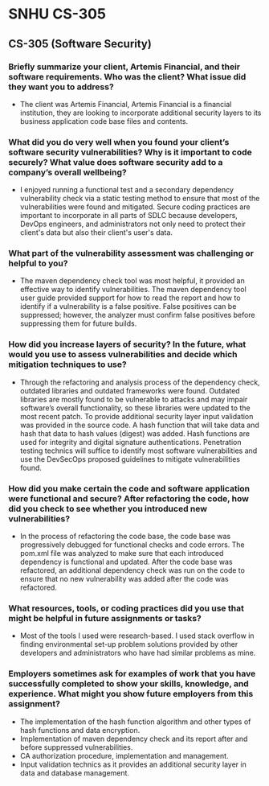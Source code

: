
# SNHU CS-305
## CS-305 (Software Security)

### Briefly summarize your client, Artemis Financial, and their software requirements. Who was the client? What issue did they want you to address?

  - The client was Artemis Financial, Artemis Financial is a financial institution, they are looking to incorporate additional security layers to its business application code base files and contents. 

### What did you do very well when you found your client’s software security vulnerabilities? Why is it important to code securely? What value does software security add to a company’s overall wellbeing?

  - I enjoyed running a functional test and a secondary dependency vulnerability check via a static testing method to ensure that most of the vulnerabilities were found and mitigated. Secure coding practices are important to incorporate in all parts of SDLC because developers, DevOps engineers, and administrators not only need to protect their client's data but also their client's user's data.   

### What part of the vulnerability assessment was challenging or helpful to you?

  - The maven dependency check tool was most helpful, it provided an effective way to identify vulnerabilities. The maven dependency tool user guide provided support for how to read the report and how to identify if a vulnerability is a false positive. False positives can be suppressed; however, the analyzer must confirm false positives before suppressing them for future builds.  

### How did you increase layers of security? In the future, what would you use to assess vulnerabilities and decide which mitigation techniques to use?

  - Through the refactoring and analysis process of the dependency check, outdated libraries and outdated frameworks were found. Outdated libraries are mostly found to be vulnerable to attacks and may impair software’s overall functionality, so these libraries were updated to the most recent patch. To provide additional security layer input validation was provided in the source code. A hash function that will take data and hash that data to hash values (digest) was added. Hash functions are used for integrity and digital signature authentications. Penetration testing technics will suffice to identify most software vulnerabilities and use the DevSecOps proposed guidelines to mitigate vulnerabilities found.    

### How did you make certain the code and software application were functional and secure? After refactoring the code, how did you check to see whether you introduced new vulnerabilities?

  - In the process of refactoring the code base, the code base was progressively debugged for functional checks and code errors. The pom.xml file was analyzed to make sure that each introduced dependency is functional and updated. After the code base was refactored, an additional dependency check was run on the code to ensure that no new vulnerability was added after the code was refactored.

### What resources, tools, or coding practices did you use that might be helpful in future assignments or tasks?

  - Most of the tools I used were research-based. I used stack overflow in finding environmental set-up problem solutions provided by other developers and administrators who have had similar problems as mine. 


### Employers sometimes ask for examples of work that you have successfully completed to show your skills, knowledge, and experience. What might you show future employers from this assignment?

  - The implementation of the hash function algorithm and other types of hash functions and data encryption.
  - Implementation of maven dependency check and its report after and before suppressed vulnerabilities. 
  - CA authorization procedure, implementation and management. 
  - Input validation technics as it provides an additional security layer in data and database management.





